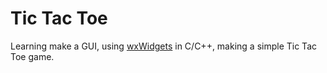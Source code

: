 # Tic Tac Toe

Learning make a GUI, using [wxWidgets](https://www.wxwidgets.org) in C/C++, making a simple Tic Tac Toe game.

